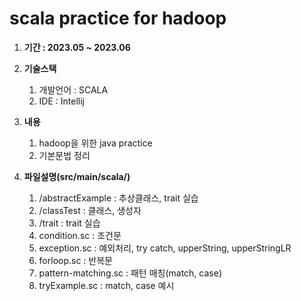 # scala practice for hadoop

1. **기간 : 2023.05 ~ 2023.06** 

2. **기술스택**
    1. 개발언어 : SCALA
    2. IDE : Intellij
 
3. **내용**
    1. hadoop을 위한 java practice
    2. 기본문법 정리

4. **파일설명(src/main/scala/)**
    1. /abstractExample : 추상클래스, trait 실습
    2. /classTest : 클래스, 생성자
    3. /trait : trait 실습
    5. condition.sc : 조건문
    6. exception.sc : 예외처리, try catch, upperString, upperStringLR
    7. forloop.sc : 반복문
    8. pattern-matching.sc : 패턴 매칭(match, case)
    9. tryExample.sc : match, case 예시
    

